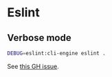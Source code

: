 # Eslint 

## Verbose mode

```sh
DEBUG=eslint:cli-engine eslint .
```

See [this GH issue](https://github.com/eslint/eslint/issues/1101#issuecomment-255944301).
